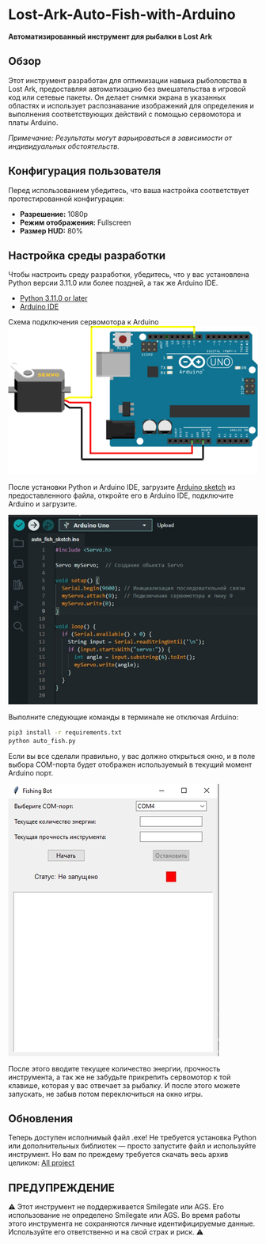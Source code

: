 # Lost-Ark-Auto-Fish-with-Arduino

**Автоматизированный инструмент для рыбалки в Lost Ark**

## Обзор

Этот инструмент разработан для оптимизации навыка рыболовства в Lost Ark, предоставляя автоматизацию без вмешательства в игровой код или сетевые пакеты. Он делает снимки экрана в указанных областях и использует распознавание изображений для определения и выполнения соответствующих действий с помощью сервомотора и платы Arduino.

*Примечание: Результаты могут варьироваться в зависимости от индивидуальных обстоятельств.*

## Конфигурация пользователя

Перед использованием убедитесь, что ваша настройка соответствует протестированной конфигурации:

- **Разрешение:** 1080p
- **Режим отображения:** Fullscreen
- **Размер HUD:** 80%

## Настройка среды разработки

Чтобы настроить среду разработки, убедитесь, что у вас установлена Python версии 3.11.0 или более поздней, а так же Arduino IDE.

- [Python 3.11.0 or later](https://www.python.org/downloads/)
- [Arduino IDE](https://www.arduino.cc/en/software)

Схема подключения сервомотора к Arduino
![servo scheme](https://github.com/Guns-lingers/Lost-Ark-Auto-Fish-with-Arduino/blob/main/ex23_servo_scheme.png)

После установки Python и Arduino IDE, загрузите [Arduino sketch](https://github.com/Guns-lingers/Lost-Ark-Auto-Fish-with-Arduino/blob/main/auto_fish_sketch/auto_fish_sketch.ino) из предоставленного файла, откройте его в Arduino IDE, подключите Arduino и загрузите.

![Upload sketch](https://github.com/Guns-lingers/Lost-Ark-Auto-Fish-with-Arduino/blob/main/Upload_sketch.jpg)

Выполните следующие команды в терминале не отключая Arduino:

```bash
pip3 install -r requirements.txt
python auto_fish.py
```

Если вы все сделали правильно, у вас должно открыться окно, и в поле выбора COM-порта будет отображен используемый в текущий момент Arduino порт.

![Auto fish UI](https://github.com/Guns-lingers/Lost-Ark-Auto-Fish-with-Arduino/blob/main/Auto_fish_UI.jpg)

После этого вводите текущее количество энергии, прочность инструмента, а так же не забудьте прикрепить сервомотор к той клавише, которая у вас отвечает за рыбалку. И после этого можете запускать, не забыв потом переключиться на окно игры.

## Обновления

Теперь доступен исполнимый файл .exe! Не требуется установка Python или дополнительных библиотек — просто запустите файл и используйте инструмент.
Но вам по преждему требуется скачать весь архив целиком: [All project](https://github.com/Guns-lingers/Lost-Ark-Auto-Fish-with-Arduino/archive/refs/heads/main.zip)

## ПРЕДУПРЕЖДЕНИЕ

⚠️ Этот инструмент не поддерживается Smilegate или AGS. Его использование не определено Smilegate или AGS. Во время работы этого инструмента не сохраняются личные идентифицируемые данные. Используйте его ответственно и на свой страх и риск. ⚠️
